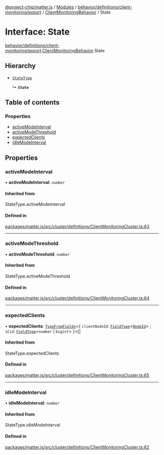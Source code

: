 [@project-chip/matter.js](../README.md) / [Modules](../modules.md) / [behavior/definitions/client-monitoring/export](../modules/behavior_definitions_client_monitoring_export.md) / [ClientMonitoringBehavior](../modules/behavior_definitions_client_monitoring_export.ClientMonitoringBehavior.md) / State

# Interface: State

[behavior/definitions/client-monitoring/export](../modules/behavior_definitions_client_monitoring_export.md).[ClientMonitoringBehavior](../modules/behavior_definitions_client_monitoring_export.ClientMonitoringBehavior.md).State

## Hierarchy

- [`StateType`](../modules/behavior_definitions_client_monitoring_export._internal_.md#statetype)

  ↳ **`State`**

## Table of contents

### Properties

- [activeModeInterval](behavior_definitions_client_monitoring_export.ClientMonitoringBehavior.State.md#activemodeinterval)
- [activeModeThreshold](behavior_definitions_client_monitoring_export.ClientMonitoringBehavior.State.md#activemodethreshold)
- [expectedClients](behavior_definitions_client_monitoring_export.ClientMonitoringBehavior.State.md#expectedclients)
- [idleModeInterval](behavior_definitions_client_monitoring_export.ClientMonitoringBehavior.State.md#idlemodeinterval)

## Properties

### activeModeInterval

• **activeModeInterval**: `number`

#### Inherited from

StateType.activeModeInterval

#### Defined in

[packages/matter.js/src/cluster/definitions/ClientMonitoringCluster.ts:63](https://github.com/project-chip/matter.js/blob/3adaded6/packages/matter.js/src/cluster/definitions/ClientMonitoringCluster.ts#L63)

___

### activeModeThreshold

• **activeModeThreshold**: `number`

#### Inherited from

StateType.activeModeThreshold

#### Defined in

[packages/matter.js/src/cluster/definitions/ClientMonitoringCluster.ts:64](https://github.com/project-chip/matter.js/blob/3adaded6/packages/matter.js/src/cluster/definitions/ClientMonitoringCluster.ts#L64)

___

### expectedClients

• **expectedClients**: [`TypeFromFields`](../modules/tlv_export.md#typefromfields)\<\{ `clientNodeId`: [`FieldType`](tlv_export.FieldType.md)\<[`NodeId`](../modules/datatype_export.md#nodeid)\> ; `iCid`: [`FieldType`](tlv_export.FieldType.md)\<`number` \| `bigint`\>  }\>[]

#### Inherited from

StateType.expectedClients

#### Defined in

[packages/matter.js/src/cluster/definitions/ClientMonitoringCluster.ts:65](https://github.com/project-chip/matter.js/blob/3adaded6/packages/matter.js/src/cluster/definitions/ClientMonitoringCluster.ts#L65)

___

### idleModeInterval

• **idleModeInterval**: `number`

#### Inherited from

StateType.idleModeInterval

#### Defined in

[packages/matter.js/src/cluster/definitions/ClientMonitoringCluster.ts:62](https://github.com/project-chip/matter.js/blob/3adaded6/packages/matter.js/src/cluster/definitions/ClientMonitoringCluster.ts#L62)
